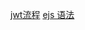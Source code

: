 [jwt流程](https://www.cnblogs.com/yibutian/p/9508018.html)
[ejs 语法](https://www.jianshu.com/p/b67d172f969e)